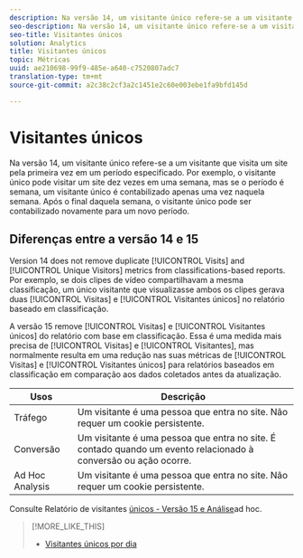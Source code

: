 ```yaml
---
description: Na versão 14, um visitante único refere-se a um visitante que visita um site pela primeira vez em um período especificado. Por exemplo, o visitante único pode visitar um site dez vezes em uma semana, mas se o período é semana, um visitante único é contabilizado apenas uma vez naquela semana. Após o final daquela semana, o visitante único pode ser contabilizado novamente para um novo período.
seo-description: Na versão 14, um visitante único refere-se a um visitante que visita um site pela primeira vez em um período especificado. Por exemplo, o visitante único pode visitar um site dez vezes em uma semana, mas se o período é semana, um visitante único é contabilizado apenas uma vez naquela semana. Após o final daquela semana, o visitante único pode ser contabilizado novamente para um novo período.
seo-title: Visitantes únicos
solution: Analytics
title: Visitantes únicos
topic: Métricas
uuid: ae210698-99f9-485e-a640-c7520807adc7
translation-type: tm+mt
source-git-commit: a2c38c2cf3a2c1451e2c60e003ebe1fa9bfd145d

---
```



# Visitantes únicos

Na versão 14, um visitante único refere-se a um visitante que visita um site pela primeira vez em um período especificado. Por exemplo, o visitante único pode visitar um site dez vezes em uma semana, mas se o período é semana, um visitante único é contabilizado apenas uma vez naquela semana. Após o final daquela semana, o visitante único pode ser contabilizado novamente para um novo período.

## Diferenças entre a versão 14 e 15

Version 14 does not remove duplicate [!UICONTROL Visits] and [!UICONTROL Unique Visitors] metrics from classifications-based reports. Por exemplo, se dois clipes de vídeo compartilhavam a mesma classificação, um único visitante que visualizasse ambos os clipes gerava duas [!UICONTROL Visitas] e [!UICONTROL Visitantes únicos] no relatório baseado em classificação.

A versão 15 remove [!UICONTROL Visitas] e [!UICONTROL Visitantes únicos] do relatório com base em classificação. Essa é uma medida mais precisa de [!UICONTROL Visitas] e [!UICONTROL Visitantes], mas normalmente resulta em uma redução nas suas métricas de [!UICONTROL Visitas] e [!UICONTROL Visitantes únicos] para relatórios baseados em classificação em comparação aos dados coletados antes da atualização.

| Usos | Descrição |
|---|---|
| Tráfego | Um visitante é uma pessoa que entra no site. Não requer um cookie persistente. |
| Conversão | Um visitante é uma pessoa que entra no site. É contado quando um evento relacionado à conversão ou ação ocorre. |
| Ad Hoc Analysis | Um visitante é uma pessoa que entra no site. Não requer um cookie persistente. |

Consulte Relatório de visitantes [únicos - Versão 15 e Análise](../../../components/c-variables/dimensionslist/reports-unique-visitors-v15-dsc.md#concept_877141D6D1E743DA9FAB41C72A8121C7)ad hoc.

>[!MORE_LIKE_THIS]
>
>* [Visitantes únicos por dia](/help/components/c-variables/c-metrics/metrics-daily-unique-visitors.md)

